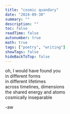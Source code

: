 ```yaml
---
title: "cosmic quandary"
date: "2024-09-30"
summary: ""
description: ""
toc: false
readTime: false
autonumber: true
math: true
tags: ["poetry", "writing"]
showTags: false
hideBackToTop: false
---
```


oh, I would have found you  
in different forms  
in different lifetimes  
across timelines, dimensions  
the shared energy and atoms  
cosmically inseparable  
  
-aw


